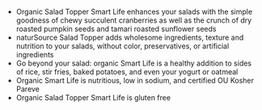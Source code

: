 - Organic Salad Topper Smart Life enhances your salads with the simple goodness of chewy succulent cranberries as well as the crunch of dry roasted pumpkin seeds and tamari roasted sunflower seeds
- naturSource Salad Topper adds wholesome ingredients, texture and nutrition to your salads, without color, preservatives, or artificial ingredients
- Go beyond your salad: organic Smart Life is a healthy addition to sides of rice, stir fries, baked potatoes, and even your yogurt or oatmeal
- Organic Smart Life is nutritious, low in sodium, and certified OU Kosher Pareve
- Organic Salad Topper Smart Life is gluten free
